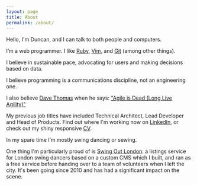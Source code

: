 ```yaml
---
layout: page
title: About
permalink: /about/
---
```


Hello, I'm Duncan, and I can talk to both people and
computers.

I’m a web programmer. I like
[Ruby](https://www.ruby-lang.org/en/),
[Vim](https://github.com/dgmstuart/dotfiles/blob/master/.vimrc),
and
[Git](https://git-scm.com/)
(among other things).

I believe in sustainable pace, advocating for users and making decisions based on data.

I believe programming is a communications discipline, not an engineering one.

I also believe
[Dave Thomas](https://en.wikipedia.org/wiki/Dave_Thomas_(programmer))
when he says:
["Agile is Dead (Long Live Agility)"](https://pragdave.me/blog/2014/03/04/time-to-kill-agile.html)

My previous job titles have included Technical Architect, Lead Developer and
Head of Products. Find out where I'm working now on
[LinkedIn](https://www.linkedin.com/in/duncangmstuart),
or check out my
shiny responsive [CV](https://dgmstuart.github.io/dgms_cv/).

In my spare time I’m mostly swing dancing or sewing.

One thing I'm particularly proud of is
[Swing Out London](https://www.swingoutlondon.co.uk/):
a listings service for London swing dancers based on a custom CMS which I
built, and ran as a free service before handing over to a team of volunteers
when I left the city. It's been going since 2010 and has had a significant
impact on the scene.
